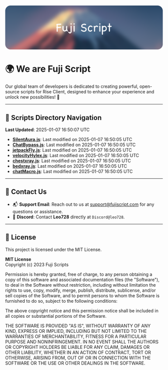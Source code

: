 ![Banner](.github/b.webp)

# 🌍 **We are Fuji Script**

Our global team of developers is dedicated to creating powerful, open-source scripts for Rise Client, designed to enhance your experience and unlock new possibilities! 🌟

---
<!-- SCRIPTS_NAVIGATION_START -->
## 📂 **Scripts Directory Navigation**

**Last Updated**: 2025-01-07 16:50:07 UTC

- **[SilentAura.js](scripts/SilentAura.js)**: Last modified on 2025-01-07 16:50:05 UTC
- **[ChatBypass.js](scripts/ChatBypass.js)**: Last modified on 2025-01-07 16:50:05 UTC
- **[jetpackFly.js](scripts/jetpackFly.js)**: Last modified on 2025-01-07 16:50:05 UTC
- **[velocityHylex.js](scripts/velocityHylex.js)**: Last modified on 2025-01-07 16:50:05 UTC
- **[chestxray.js](scripts/chestxray.js)**: Last modified on 2025-01-07 16:50:05 UTC
- **[bedxray.js](scripts/bedxray.js)**: Last modified on 2025-01-07 16:50:05 UTC
- **[chatMacro.js](scripts/chatMacro.js)**: Last modified on 2025-01-07 16:50:05 UTC

<!-- SCRIPTS_NAVIGATION_END -->

---

## 💬 **Contact Us**  
- 📬 **Support Email**: Reach out to us at [support@fujiscript.com](mailto:support@fujiscript.com) for any questions or assistance.  
- 💬 **Discord**: Contact **Leo728** directly at `Discord@leo728`.

---

## 📜 **License**

This project is licensed under the MIT License.  

**MIT License**  
Copyright (c) 2023 Fuji Scripts  

Permission is hereby granted, free of charge, to any person obtaining a copy of this software and associated documentation files (the "Software"), to deal in the Software without restriction, including without limitation the rights to use, copy, modify, merge, publish, distribute, sublicense, and/or sell copies of the Software, and to permit persons to whom the Software is furnished to do so, subject to the following conditions:  

The above copyright notice and this permission notice shall be included in all copies or substantial portions of the Software.  

THE SOFTWARE IS PROVIDED "AS IS", WITHOUT WARRANTY OF ANY KIND, EXPRESS OR IMPLIED, INCLUDING BUT NOT LIMITED TO THE WARRANTIES OF MERCHANTABILITY, FITNESS FOR A PARTICULAR PURPOSE AND NONINFRINGEMENT. IN NO EVENT SHALL THE AUTHORS OR COPYRIGHT HOLDERS BE LIABLE FOR ANY CLAIM, DAMAGES OR OTHER LIABILITY, WHETHER IN AN ACTION OF CONTRACT, TORT OR OTHERWISE, ARISING FROM, OUT OF OR IN CONNECTION WITH THE SOFTWARE OR THE USE OR OTHER DEALINGS IN THE SOFTWARE.  
